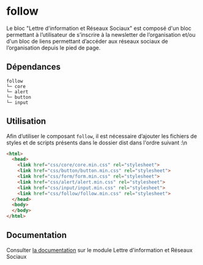 # follow

Le bloc "Lettre d'information et Réseaux Sociaux" est composé d'un bloc permettant à l’utilisateur de s’inscrire à la newsletter de l’organisation et/ou d'un bloc de liens permettant d’accéder aux réseaux sociaux de l’organisation depuis le pied de page.

## Dépendances
```shell
follow
└─ core
└─ alert
└─ button
└─ input
```

## Utilisation
Afin d’utiliser le composant `follow`, il est nécessaire d’ajouter les fichiers de styles et de scripts présents dans le dossier dist dans l'ordre suivant :\n
```html
<html>
  <head>
    <link href="css/core/core.min.css" rel="stylesheet">
    <link href="css/button/button.min.css" rel="stylesheet">
    <link href="css/form/form.min.css" rel="stylesheet">
    <link href="css/alert/alert.min.css" rel="stylesheet">
    <link href="css/input/input.min.css" rel="stylesheet">
    <link href="css/follow/follow.min.css" rel="stylesheet">
  </head>
  <body>
  </body>
</html>
```

## Documentation

Consulter [la documentation](https://www.systeme-de-design.gouv.fr/elements-d-interface/composants/lettre-d-info-et-reseaux-sociaux) sur le module Lettre d'information et Réseaux Sociaux